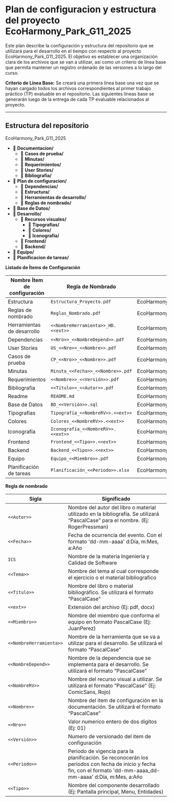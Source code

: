# Plan de configuracion y estructura del proyecto EcoHarmony_Park_G11_2025

Este plan describe la configuración y estructura del repositorio que se utilizará para el desarrollo en el tiempo con respecto al proyecto EcoHarmony_Park_G11_2025. El objetivo es establecer una organización clara de los archivos que se van a utilizar, así como un criterio de línea base que permita mantener un registro ordenado de las versiones a lo largo del curso.

**Criterio de Línea Base:**
Se creará una primera línea base una vez que se hayan cargado todos los archivos correspondientes al primer trabajo práctico (TP) evaluable en el repositorio. Las siguientes líneas base se generarán luego de la entrega de cada TP evaluable relacionados al proyecto.

---

## **Estructura del repositorio**
EcoHarmony_Park_G11_2025
- 📂 **Documentacion/**
  - 📂 **Casos de prueba/**
  - 📂 **Minutas/**
  - 📂 **Requerimientos/**
  - 📂 **User Stories/**
  - 📂 **Bibliografia/**
- 📂 **Plan de configuracion/**
  - 📂 **Dependencias/**
  - 📂 **Estructura/**
  - 📂 **Herramientas de desarrollo/**
  - 📂 **Reglas de nombrado/**
- 📂 **Base de Datos/**
- 📂 **Desarrollo/**
  - 📂 **Recursos visuales/**
      - 📂 **Tipografias/**
      - 📂 **Colores/**
      - 📂 **Iconografia/**
  - 📂 **Frontend/**
  - 📂 **Backend/**
- 📂 **Equipo/**
- 📂 **Planificacion de tareas/**



**Listado de Ítems de Configuración**

| Nombre Ítem de configuración  | Regla de Nombrado                      | Ubicación Física                                            |
|-------------------------------|----------------------------------------|-------------------------------------------------------------|
| Estructura                    | `Estructura_Proyecto.pdf`              | EcoHarmony_Park_G11_2025/Plan_de_configuracion/Estructura              |
| Reglas de nombrado            | `Reglas_Nombrado.pdf`                  | EcoHarmony_Park_G11_2025/Plan_de_configuracion/Reglas_de_nombrado              |
| Herramientas de desarrollo    | `<<NombreHerramienta>>_HD.<<ext>>`        | EcoHarmony_Park_G11_2025/Plan_de_configuracion/Herramientas_de_desarrollo              |
| Dependencias                  | `<<Nro>>_<<NombreDepend>>.pdf`        | EcoHarmony_Park_G11_2025/Plan_de_configuracion/Dependencias              |
| User Stories                  | `US_<<Nro>>_<<Nombre>>.pdf`            | EcoHarmony_Park_G11_2025/Documentacion/User_Stories                      |
| Casos de prueba               | `CP_<<Nro>>_<<Nombre>>.pdf`            | EcoHarmony_Park_G11_2025/Documentacion/Casos_de_prueba                      |
| Minutas                       | `Minuta_<<Fecha>>_<<Nombre>>.pdf`      | EcoHarmony_Park_G11_2025/Documentacion/Minutas                      |
| Requerimientos                | `<<Nombre>>_<<Versión>>.pdf`           | EcoHarmony_Park_G11_2025/Documentacion/Requerimientos                      |
| Bibliografia                  | `<<Título>>_<<Autor>>.pdf`             | EcoHarmony_Park_G11_2025/Documentacion/Bibliografia                      |
| Readme                        | `README.md`                            | EcoHarmony_Park_G11_2025                                    |
| Base de Datos                 | `BD_<<Versión>>.sql`                   | EcoHarmony_Park_G11_2025/Base_de_datos                                    |
| Tipografías                   | `Tipografía_<<NombreRV>>.<<ext>>`     | EcoHarmony_Park_G11_2025/Desarrollo/Recursos_visuales/Tipografias    |
| Colores                       | `Colores_<<NombreRV>>.<<ext>>`        | EcoHarmony_Park_G11_2025/Desarrollo/Recursos_visuales/Colores             |
| Iconografía                   | `Iconografía_<<NombreRV>>.<<ext>>`    | EcoHarmony_Park_G11_2025/Desarrollo/Recursos_visuales/Iconografia              |
| Frontend                      | `Frontend_<<Tipo>>.<<ext>>`            | EcoHarmony_Park_G11_2025/Desarrollo/Frontend                         |
| Backend                       | `Backend_<<Tipo>>.<<ext>>`             | EcoHarmony_Park_G11_2025/Desarrollo/Backend                         |
| Equipo                        | `Equipo_<<Miembro>>.pdf`               | EcoHarmony_Park_G11_2025/Equipo                                    |
| Planificación de tareas       | `Planificación_<<Periodo>>.xlsx`       | EcoHarmony_Park_G11_2025/Planificacion_de_tareas                                    |

**Regla de nombrado**

| Sigla        | Significado |
|--------------|-------------|
| `<<Autor>>`    | Nombre del autor del libro o material utilizado en la bibliografía. Se utilizará “PascalCase” para el nombre. (Ej: RogerPressman) |
| `<<Fecha>>`   | Fecha de ocurrencia del evento. Con el formato 'dd-mm-aaaa' d:Día, m:Mes, a:Año |
| `ICS`         | Nombre de la materia Ingeniería y Calidad de Software |
| `<<Tema>>`    | Nombre del tema al cual corresponde el ejercicio o el material bibliografico |
| `<<Título>>`   | Nombre del libro o material bibliográfico. Se utilizará el formato “PascalCase” |
| `<<ext>>`      | Extensión del archivo (Ej: pdf, docx) |
| `<<Miembro>>`  | Nombre del miembro que conforma el equipo en formato PascalCase (Ej: JuanPerez) |
| `<<NombreHerramienta>>` | Nombre de la herramienta que se va a utilizar para el desarrollo. Se utilizará el formato “PascalCase” |
| `<<NombreDepend>>` | Nombre de la dependencia que se implementa para el desarrollo. Se utilizará el formato “PascalCase” |
| `<<NombreRV>>` | Nombre del recurso visual a utilizar. Se utilizará el formato “PascalCase” (Ej: ComicSans, Rojo) |
| `<<Nombre>>`   | Nombre del item de configuración en la documentación. Se utilizará el formato “PascalCase” |
| `<<Nro>>` | Valor numerico entero de dos digitos (Ej: 01) |
| `<<Versión>>` | Numero de versionado del item de configuración |
| `<<Periodo>>` | Periodo de vigencia para la planificación. Se reconocerán los periodos con fecha de inicio y fecha fin, con el formato 'dd-mm-aaaa_dd-mm-aaaa' d:Día, m:Mes, a:Año|
| `<<Tipo>>` | Nombre del componente desarrollado (Ej: Pantalla principal, Menu, Entidades) |
